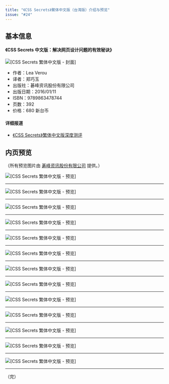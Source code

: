 ```yaml
---
title: "《CSS Secrets》繁体中文版（台湾版）介绍与预览"
issue: "#24"
---
```


## 基本信息

#### 《CSS Secrets 中文版：解决网页设计问题的有效秘诀》

![[CSS Secrets 繁体中文版 - 封面]](http://www.gotop.com.tw/Waweb2004/WawebImages/BookXL/A447.jpg)

* 作者：Lea Verou
* 译者：郑巧玉
* 出版社：碁峰资讯股份有限公司
* 出版日期：2016/01/11
* ISBN：9789863478744
* 页数：392
* 价格：680 新台币

#### 详细报道

* [《CSS Secrets》繁体中文版深度测评](http://mp.weixin.qq.com/s?__biz=MzIyMjE0ODQ0OQ==&mid=402491044&idx=1&sn=7f7873060c1331e9cf4477b095aa7226#rd)

## 内页预览

（所有预览图片由 [碁峰资讯股份有限公司](http://books.gotop.com.tw/o_A447) 提供。）

![[CSS Secrets 繁体中文版 - 预览]](http://www.gotop.com.tw/waweb2004/WawebImages/BookCom/A447/9789863478744_b1.jpg)

***

![[CSS Secrets 繁体中文版 - 预览]](http://www.gotop.com.tw/waweb2004/WawebImages/BookCom/A447/9789863478744_b2.jpg)

***

![[CSS Secrets 繁体中文版 - 预览]](http://www.gotop.com.tw/waweb2004/WawebImages/BookCom/A447/9789863478744_b3.jpg)

***

![[CSS Secrets 繁体中文版 - 预览]](http://www.gotop.com.tw/waweb2004/WawebImages/BookCom/A447/9789863478744_b4.jpg)

***

![[CSS Secrets 繁体中文版 - 预览]](http://www.gotop.com.tw/waweb2004/WawebImages/BookCom/A447/9789863478744_b5.jpg)

***

![[CSS Secrets 繁体中文版 - 预览]](http://www.gotop.com.tw/waweb2004/WawebImages/BookCom/A447/9789863478744_b6.jpg)

***

![[CSS Secrets 繁体中文版 - 预览]](http://www.gotop.com.tw/waweb2004/WawebImages/BookCom/A447/9789863478744_b7.jpg)

***

![[CSS Secrets 繁体中文版 - 预览]](http://www.gotop.com.tw/waweb2004/WawebImages/BookCom/A447/9789863478744_b8.jpg)

***

![[CSS Secrets 繁体中文版 - 预览]](http://www.gotop.com.tw/waweb2004/WawebImages/BookCom/A447/9789863478744_b9.jpg)

***

![[CSS Secrets 繁体中文版 - 预览]](http://www.gotop.com.tw/waweb2004/WawebImages/BookCom/A447/9789863478744_b10.jpg)

***

![[CSS Secrets 繁体中文版 - 预览]](http://www.gotop.com.tw/waweb2004/WawebImages/BookCom/A447/9789863478744_b11.jpg)

***

![[CSS Secrets 繁体中文版 - 预览]](http://www.gotop.com.tw/waweb2004/WawebImages/BookCom/A447/9789863478744_b12.jpg)

***

![[CSS Secrets 繁体中文版 - 预览]](http://www.gotop.com.tw/waweb2004/WawebImages/BookCom/A447/9789863478744_b13.jpg)

***

（完）
